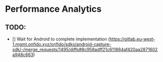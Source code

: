 # Performance Analytics

## TODO:
- [] Wait for Android to complete implementation (https://gitlab.eu-west-1.mgmt.onfido.xyz/onfido/sdks/android-capture-sdk/-/merge_requests/1495/diffs#8c958adff21c611884af420aa2871602a948c663)